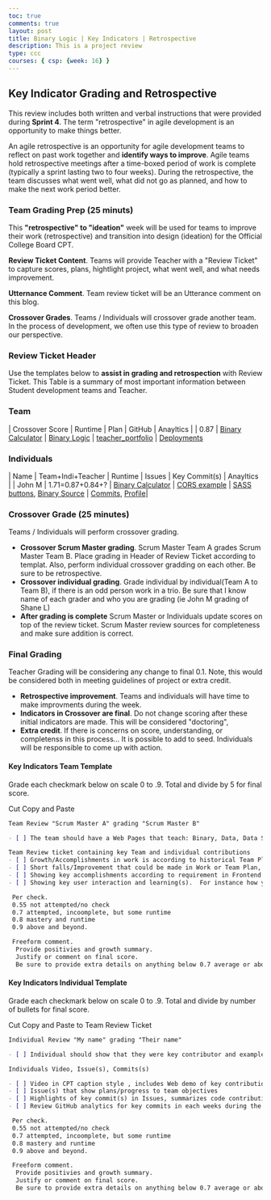 ```yaml
---
toc: true
comments: true
layout: post
title: Binary Logic | Key Indicators | Retrospective
description: This is a project review
type: ccc
courses: { csp: {week: 16} }
---
```


## Key Indicator Grading and Retrospective
This review includes both written and verbal instructions that were provided during <b>Sprint 4</b>.  The term "retrospective" in agile development is an opportunity to make things better.

An agile retrospective is an opportunity for agile development teams to reflect on past work together and <b>identify ways to improve</b>. Agile teams hold retrospective meetings after a time-boxed period of work is complete (typically a sprint lasting two to four weeks). During the retrospective, the team discusses what went well, what did not go as planned, and how to make the next work period better.


### Team Grading Prep (25 minuts)
This <b>"retrospective" to "ideation"</b> week will be used for teams to improve their work (retrospective) and transition into design (ideation) for the Official College Board CPT.

<b>Review Ticket Content</b>.  Teams will provide Teacher with a "Review Ticket" to capture scores, plans, hightlight project, what went well, and what needs improvement.

<b>Utternance Comment</b>.  Team review ticket will be an Utterance comment on this blog.

<b>Crossover Grades</b>.  Teams / Individuals will crossover grade another team.  In the process of development, we often use this type of review to broaden our perspective.


### Review Ticket Header
Use the templates below to <b>assist in grading and retrospection</b> with Review Ticket. This Table is a summary of most important information between Student development teams and Teacher.
  
### Team

| Crossover Score | Runtime | Plan | GitHub | Anayltics |
| 0.87 | [Binary Calculator](https://nighthawkcoders.github.io/teacher_portfolio//c4.4/2023/09/14/javascript-binary-U2-1.html) | [Binary Logic](https://nighthawkcoders.github.io/teacher_portfolio//1.d/2.b/3.c/c4.4/2023/11/14/CSP-binary_logic.html) | [teacher_portfolio](https://github.com/nighthawkcoders/teacher_portfolio) | [Deployments](https://github.com/nighthawkcoders/teacher_portfolio/deployments)

### Individuals 

| Name | Team+Indi+Teacher | Runtime | Issues | Key Commit(s) | Anayltics |
| John M | 1.71=0.87+0.84+? | [Binary Calculator](https://nighthawkcoders.github.io/teacher_portfolio//c4.4/2023/09/14/javascript-binary-U2-1.html) | [CORS example](https://github.com/nighthawkcoders/flask_portfolio/issues/42#issuecomment-1847595229) | [SASS buttons](https://github.com/nighthawkcoders/teacher_portfolio/commit/f43211b97d4d50e79cf15d6ae470c0fef241dfc5), [Binary Source](https://raw.githubusercontent.com/nighthawkcoders/teacher_portfolio/bf145ebe8113f0e009494ed736324aa276b8913b/_posts/2023-09-14-javascript-binary-U2-1.md) | [Commits](https://github.com/nighthawkcoders/teacher_portfolio/commits?author=jm1021), [Profile](https://github.com/jm1021)|


### Crossover Grade (25 minutes)

Teams / Individuals will perform crossover grading.
  - <b>Crossover Scrum Master grading</b>. Scrum Master Team A grades Scrum Master Team B.  Place grading in Header of Review Ticket according to templat.  Also, perform individual crossover gradding on each other.  Be sure to be retrospective.
  - <b>Crossover individual grading</b>.   Grade individual by individual(Team A to Team B), if there is an odd person work in a trio.  Be sure that I know name of each grader and who you are grading (ie John M grading of Shane L)
  - <b>After grading is complete</b> Scrum Master or Individuals update scores on top of the review ticket.  Scrum Master review sources for completeness and make sure addition is correct.


### Final Grading
Teacher Grading will be considering any change to final 0.1.  Note, this would be considered both in meeting guidelines of project or extra credit.

- <b>Retrospective improvement</b>.  Teams and individuals will have time to make improvments during the week.   
- <b>Indicators in Crossover are final</b>.  Do not change scoring after these initial indicators are made.  This will be considered "doctoring",
- <b>Extra credit</b>.  If there is concerns on score, understanding, or completenss in this process...  It is possible to add to seed.  Individuals will be responsible to come up with action.

#### Key Indicators Team Template 
Grade each checkmark below on scale 0 to .9.   Total and divide by 5 for final score.

Cut Copy and Paste

```markdown
Team Review "Scrum Master A" grading "Scrum Master B"

- [ ] The team should have a Web Pages that teach: Binary, Data, Data Structures, Data Abstraction.   

Team Review ticket containing key Team and individual contributions
- [ ] Growth/Accomplishments in work is according to historical Team Plan, or they show revisions to plan according to work
- [ ] Short falls/Improvement that could be made in Work or Team Plan, team highlights next steps or improvements that could be made
- [ ] Showing key accomplishments according to requirement in Frontend such as Binary Math, ASCII, Unicode, Color Codes, Logic Gates, etc.
- [ ] Showing key user interaction and learning(s).  For instance how you visualized  Algorithms, Data, Data Structures.  Or, how you provided response and Feedback to user on their success in learning.

 Per check.  
 0.55 not attempted/no check 
 0.7 attempted, incoomplete, but some runtime
 0.8 mastery and runtime 
 0.9 above and beyond. 

 Freeform comment.  
  Provide positivies and growth summary.  
  Justify or comment on final score.  
  Be sure to provide extra details on anything below 0.7 average or above 0.8. 

```


#### Key Indicators Individual Template
Grade each checkmark below on scale 0 to .9.   Total and divide by number of bullets for final score.

Cut Copy and Paste to Team Review Ticket

```markdown
Individual Review "My name" grading "Their name"

- [ ] Individual should show that they were key contributor and example to team.  This includes their participation in ideas, plans, creating individual issues, providing code commits to project, crossover grading participation, being on task and positive example in the classroom.

Individuals Video, Issue(s), Commits(s)

- [ ] Video in CPT caption style , includes Web demo of key contribution to project, 1 minute
- [ ] Issue(s) that show plans/progress to team objectives
- [ ] Highlights of key commit(s) in Issues, summarizes code contributions
- [ ] Review GitHub analytics for key commits in each weeks during the project, shows consistent participation for 3 weeks

 Per check.  
 0.55 not attempted/no check 
 0.7 attempted, incoomplete, but some runtime
 0.8 mastery and runtime 
 0.9 above and beyond.

 Freeform comment.  
  Provide positivies and growth summary.  
  Justify or comment on final score.  
  Be sure to provide extra details on anything below 0.7 average or above 0.8. 

```


